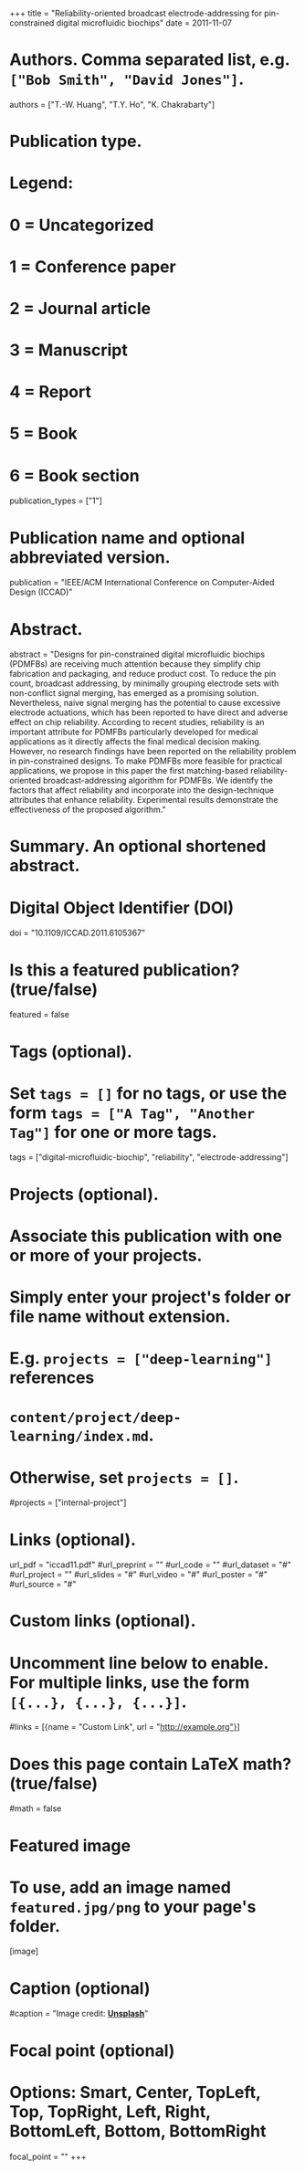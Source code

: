 +++
title = "Reliability-oriented broadcast electrode-addressing for pin-constrained digital microfluidic biochips"
date = 2011-11-07

# Authors. Comma separated list, e.g. `["Bob Smith", "David Jones"]`.
authors = ["T.-W. Huang", "T.Y. Ho", "K. Chakrabarty"]

# Publication type.
# Legend:
# 0 = Uncategorized
# 1 = Conference paper
# 2 = Journal article
# 3 = Manuscript
# 4 = Report
# 5 = Book
# 6 = Book section
publication_types = ["1"]

# Publication name and optional abbreviated version.
publication = "IEEE/ACM International Conference on Computer-Aided Design (ICCAD)"

# Abstract.
abstract = "Designs for pin-constrained digital microfluidic biochips (PDMFBs) are receiving much attention because they simplify chip fabrication and packaging, and reduce product cost. To reduce the pin count, broadcast addressing, by minimally grouping electrode sets with non-conflict signal merging, has emerged as a promising solution. Nevertheless, naive signal merging has the potential to cause excessive electrode actuations, which has been reported to have direct and adverse effect on chip reliability. According to recent studies, reliability is an important attribute for PDMFBs particularly developed for medical applications as it directly affects the final medical decision making. However, no research findings have been reported on the reliability problem in pin-constrained designs. To make PDMFBs more feasible for practical applications, we propose in this paper the first matching-based reliability-oriented broadcast-addressing algorithm for PDMFBs. We identify the factors that affect reliability and incorporate into the design-technique attributes that enhance reliability. Experimental results demonstrate the effectiveness of the proposed algorithm."

# Summary. An optional shortened abstract.

# Digital Object Identifier (DOI)
doi = "10.1109/ICCAD.2011.6105367"

# Is this a featured publication? (true/false)
featured = false

# Tags (optional).
#   Set `tags = []` for no tags, or use the form `tags = ["A Tag", "Another Tag"]` for one or more tags.
tags = ["digital-microfluidic-biochip", "reliability", "electrode-addressing"]

# Projects (optional).
#   Associate this publication with one or more of your projects.
#   Simply enter your project's folder or file name without extension.
#   E.g. `projects = ["deep-learning"]` references 
#   `content/project/deep-learning/index.md`.
#   Otherwise, set `projects = []`.
#projects = ["internal-project"]

# Links (optional).
url_pdf = "iccad11.pdf"
#url_preprint = ""
#url_code = ""
#url_dataset = "#"
#url_project = ""
#url_slides = "#"
#url_video = "#"
#url_poster = "#"
#url_source = "#"

# Custom links (optional).
#   Uncomment line below to enable. For multiple links, use the form `[{...}, {...}, {...}]`.
#links = [{name = "Custom Link", url = "http://example.org"}]

# Does this page contain LaTeX math? (true/false)
#math = false

# Featured image
# To use, add an image named `featured.jpg/png` to your page's folder. 
[image]
  # Caption (optional)
  #caption = "Image credit: [**Unsplash**](https://unsplash.com/photos/pLCdAaMFLTE)"

  # Focal point (optional)
  # Options: Smart, Center, TopLeft, Top, TopRight, Left, Right, BottomLeft, Bottom, BottomRight
  focal_point = ""
+++


